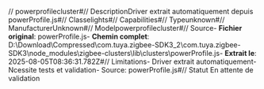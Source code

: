 // powerprofilecluster#// DescriptionDriver extrait automatiquement depuis powerProfile.js#// Classelights#// Capabilities#// Typeunknown#// ManufacturerUnknown#// Modelpowerprofilecluster#// Source- **Fichier original**: powerProfile.js- **Chemin complet**: D:\Download\Compressed\com.tuya.zigbee-SDK3_2\com.tuya.zigbee-SDK3\node_modules\zigbee-clusters\lib\clusters\powerProfile.js- **Extrait le**: 2025-08-05T08:36:31.782Z#// Limitations- Driver extrait automatiquement- Ncessite tests et validation- Source: powerProfile.js#// Statut En attente de validation